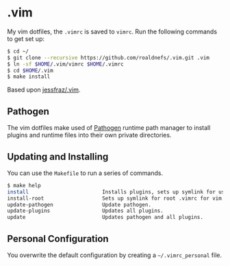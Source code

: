 # .vim

My vim dotfiles, the `.vimrc` is saved to `vimrc`. Run the following
commands to get set up:

```bash
$ cd ~/
$ git clone --recursive https://github.com/roaldnefs/.vim.git .vim
$ ln -sf $HOME/.vim/vimrc $HOME/.vimrc
$ cd $HOME/.vim
$ make install
```

Based upon [jessfraz/.vim](https://github.com/jessfraz/.vim).

## Pathogen

The vim dotfiles make used of [Pathogen](https://github.com/tpope/vim-pathogen) runtime path manager to install
plugins and runtime files into their own private directories.

## Updating and Installing

You can use the `Makefile` to run a series of commands.

```bash
$ make help
install                        Installs plugins, sets up symlink for user .vimrc for vim.
install-root                   Sets up symlink for root .vimrc for vim.
update-pathogen                Update pathogen.
update-plugins                 Updates all plugins.
update                         Updates pathogen and all plugins.
```

## Personal Configuration

You overwrite the default configuration by creating a `~/.vimrc_personal` file.
